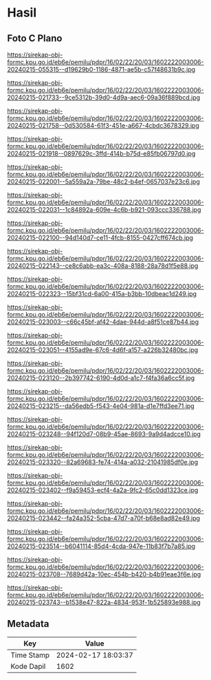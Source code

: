 # Hasil

## Foto C Plano

https://sirekap-obj-formc.kpu.go.id/eb6e/pemilu/pdpr/16/02/22/20/03/1602222003006-20240215-055315--d19629b0-1186-4871-ae5b-c57f48631b9c.jpg

https://sirekap-obj-formc.kpu.go.id/eb6e/pemilu/pdpr/16/02/22/20/03/1602222003006-20240215-021733--9ce5312b-39d0-4d9a-aec6-09a36f889bcd.jpg

https://sirekap-obj-formc.kpu.go.id/eb6e/pemilu/pdpr/16/02/22/20/03/1602222003006-20240215-021758--0d530584-61f3-451e-a667-4cbdc3678329.jpg

https://sirekap-obj-formc.kpu.go.id/eb6e/pemilu/pdpr/16/02/22/20/03/1602222003006-20240215-021918--0897629c-3ffd-414b-b75d-e85fb06797d0.jpg

https://sirekap-obj-formc.kpu.go.id/eb6e/pemilu/pdpr/16/02/22/20/03/1602222003006-20240215-022001--5a559a2a-79be-48c2-b4ef-0657037e23c6.jpg

https://sirekap-obj-formc.kpu.go.id/eb6e/pemilu/pdpr/16/02/22/20/03/1602222003006-20240215-022031--1c84892a-609e-4c6b-b921-093ccc336788.jpg

https://sirekap-obj-formc.kpu.go.id/eb6e/pemilu/pdpr/16/02/22/20/03/1602222003006-20240215-022100--94d140d7-ce11-4fcb-8155-0427cff674cb.jpg

https://sirekap-obj-formc.kpu.go.id/eb6e/pemilu/pdpr/16/02/22/20/03/1602222003006-20240215-022143--ce8c6abb-ea3c-408a-8188-28a78d1f5e88.jpg

https://sirekap-obj-formc.kpu.go.id/eb6e/pemilu/pdpr/16/02/22/20/03/1602222003006-20240215-022323--15bf31cd-6a00-415a-b3bb-10dbeac1d249.jpg

https://sirekap-obj-formc.kpu.go.id/eb6e/pemilu/pdpr/16/02/22/20/03/1602222003006-20240215-023003--c66c45bf-af42-4dae-944d-a8f51ce87b44.jpg

https://sirekap-obj-formc.kpu.go.id/eb6e/pemilu/pdpr/16/02/22/20/03/1602222003006-20240215-023051--4155ad9e-67c6-4d6f-a157-a226b32480bc.jpg

https://sirekap-obj-formc.kpu.go.id/eb6e/pemilu/pdpr/16/02/22/20/03/1602222003006-20240215-023120--2b397742-6190-4d0d-a1c7-f4fa36a6cc5f.jpg

https://sirekap-obj-formc.kpu.go.id/eb6e/pemilu/pdpr/16/02/22/20/03/1602222003006-20240215-023215--da56edb5-f543-4e04-981a-d1e7ffd3ee71.jpg

https://sirekap-obj-formc.kpu.go.id/eb6e/pemilu/pdpr/16/02/22/20/03/1602222003006-20240215-023248--94f120d7-08b9-45ae-8693-9a9d4adcce10.jpg

https://sirekap-obj-formc.kpu.go.id/eb6e/pemilu/pdpr/16/02/22/20/03/1602222003006-20240215-023320--82a69683-fe74-414a-a032-21041985df0e.jpg

https://sirekap-obj-formc.kpu.go.id/eb6e/pemilu/pdpr/16/02/22/20/03/1602222003006-20240215-023402--f9a59453-ecf4-4a2a-9fc2-65c0dd1323ce.jpg

https://sirekap-obj-formc.kpu.go.id/eb6e/pemilu/pdpr/16/02/22/20/03/1602222003006-20240215-023442--fa24a352-5cba-47d7-a70f-b68e8ad82e49.jpg

https://sirekap-obj-formc.kpu.go.id/eb6e/pemilu/pdpr/16/02/22/20/03/1602222003006-20240215-023514--b6041114-85d4-4cda-947e-11b83f7b7a85.jpg

https://sirekap-obj-formc.kpu.go.id/eb6e/pemilu/pdpr/16/02/22/20/03/1602222003006-20240215-023708--7689d42a-10ec-454b-b420-b4b91eae3f6e.jpg

https://sirekap-obj-formc.kpu.go.id/eb6e/pemilu/pdpr/16/02/22/20/03/1602222003006-20240215-023743--b1538e47-822a-4834-953f-1b525893e988.jpg


## Metadata

| Key        | Value               |
| ---------- | ------------------- |
| Time Stamp | 2024-02-17 18:03:37 |
| Kode Dapil | 1602                |




